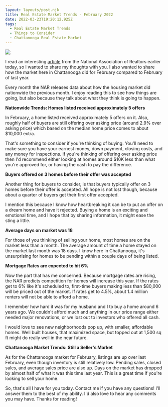 ```yaml
---
layout: layouts/post.njk
title: Real Estate Market Trends - February 2022
date: 2022-03-23T19:20:12.925Z
tags:
  - Real Estate Market Trends
  - Things to Consider
  - Chattanooga Real Estate Market
---
```

![](/images/broken-white-professional-just-sold-instagram-post-3-.png)

I read an interesting [article](https://www.nar.realtor/blogs/economists-outlook/february-2022-realtors-confidence-index-survey-buyer-competition-intensifies-to-5-offers-per-home) from the National Association of Realtors earlier today, so I wanted to share my thoughts with you.  I also wanted to share how the market here in Chattanooga did for February compared to February of last year. 

Every month the NAR releases data about how the housing market did nationwide the previous month. I enjoy reading this to see how things are going, but also because they talk about what they think is going to happen. 

**Nationwide Trends: Homes listed received approximately 5 offers**

In February, a home listed received approximately 5 offers on it. Also, roughly half of buyers are still offering over asking price (around 2.9% over asking price) which based on the median home price comes to about $10,000 extra. 

That's something to consider if you're thinking of buying. You'll need to make sure you have your earnest money, down payment, closing costs, and any money for inspections. If you're thinking of offering over asking price then I'd recommend either looking at homes around $10K less than what you're approved for, or having the cash to pay the difference.

**Buyers offered on 3 homes before their offer was accepted**

Another thing for buyers to consider, is that buyers typically offer on 3 homes before their offer is accepted. All hope is not lost though, because about a quarter of buyers get their first offer accepted. 

I mention this because I know how heartbreaking it can be to put an offer on a dream home and have it rejected. Buying a home is an exciting and emotional time, and I hope that by sharing information, it might ease the sting a little.

**Average days on market was 18**

For those of you thinking of selling your home, most homes are on the market less than a month.  The average amount of time a home stayed on the market last month was 18 days. I know here in Chattanooga, it's unsurprising for homes to be pending within a couple days of being listed.

**Mortgage Rates are expected to hit 6%**

Now the part that has me concerned. Because mortgage rates are rising, the NAR predicts competition for homes will increase this year. If the rates get to 6% like it's scheduled to, first-time buyers making less than $80,000 will be priced out of the market. If rates get to 4.5%, about 1.4 million renters will not be able to afford a home.

I remember how hard it was for my husband and I to buy a home around 6 years ago. We couldn't afford much and anything in our price range either needed major renovations, or we lost out to investors who offered all cash.

 I would love to see new neighborhoods pop up, with smaller, affordable homes. Well built houses, that maximized space, but topped out at 1,500 sq ft might do really well in the near future.

**Chattanooga Market Trends: Still a Seller's Market**

As for the Chattanooga market for February, listings are up over last February, even though inventory is still relatively low. Pending sales, closed sales, and average sales price are also up. Days on the market has dropped by almost half of what it was this time last year. This is a great time if you're looking to sell your home. 

So, that's all I have for you today. Contact me if you have any questions! I'll answer them to the best of my ability. I'd also love to hear any comments you may have. Thanks for reading!